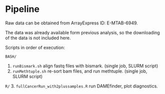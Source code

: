 # Pipeline

Raw data can be obtained from ArrayExpress ID: E-MTAB-6949. 

The data was already available form previous analysis, so the downloading of the data is not included here.

Scripts in order of execution:

`BASH/` 
1. `runBismark.sh` align fastq files with bismark. (single job, SLURM script)
2. `runMethtuple.sh` re-sort bam files, and run methtuple. (single job, SLURM script)

`R/` 
3. `fullCancerRun_with2plussamples.R` run DAMEfinder, plot diagnostics.